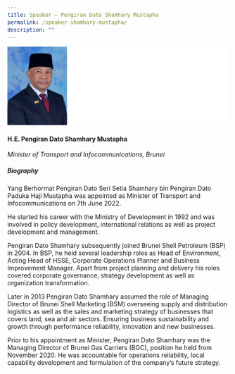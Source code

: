 ```yaml
---
title: Speaker – Pengiran Dato Shamhary Mustapha
permalink: /speaker-shamhary-mustapha/
description: ""
---
```

![](/images/Speakers/Shamhary%20Mustapha.jpg)

#### **H.E. Pengiran Dato Shamhary Mustapha**

*Minister of Transport and Infocommunications, Brunei*  

##### **Biography**
Yang Berhormat Pengiran Dato Seri Setia Shamhary bin Pengiran Dato Paduka Haji Mustapha was appointed as Minister of Transport and Infocommunications on 7th June 2022. 

He started his career with the Ministry of Development in 1992 and was involved in policy development, international relations as well as project development and management. 

Pengiran Dato Shamhary subsequently joined Brunei Shell Petroleum (BSP) in 2004. In BSP, he held several leadership roles as Head of Environment, Acting Head of HSSE, Corporate Operations Planner and Business Improvement Manager. Apart from project planning and delivery his roles covered corporate governance, strategy development as well as organization transformation.

Later in 2013 Pengiran Dato Shamhary assumed the role of Managing Director of Brunei Shell Marketing (BSM) overseeing supply and distribution logistics as well as the sales and marketing strategy of businesses that covers land, sea and air sectors. Ensuring business sustainability and growth through performance reliability, innovation and new businesses.

Prior to his appointment as Minister, Pengiran Dato Shamhary was the Managing Director of Brunei Gas Carriers (BGC), position he held from November 2020. He was accountable for operations reliability, local capability development and formulation of the company’s future strategy.